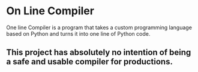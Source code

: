 # On Line Compiler

One line Compiler is a program that takes a custom programming language based on Python and turns it into one line of Python code.

## This project has absolutely no intention of being a safe and usable compiler for productions.
